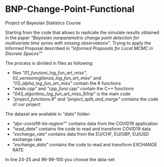# BNP-Change-Point-Functional
Project of Bayesian Statistics Course 

Starting from the code that allows to replicate the simulate results obtained in the paper *"Bayesian nonparametric change point detection for multivariate time series with missing observations"*.
Trying to apply the Informed Proposal described in *"Informed Proposals for Local MCMC in Discrete Spaces"*"

The process is divided in files as following: 

  - files *"01_funzioni_log_fun_art_miss"*, *02_verosomiglianza_log_fun_art_miss"* and *"03_alpha_log_fun_art_miss"* contain the R functions 
  - *"wade.cpp"* and *"cpp_funz.cpp"* contain the C++ functions 
  - *"043_algoritmo_log_fun_art_miss_50rip"* is the main code 
  - *"project_functions.R"* and *"project_split_and_merge"* contains the code of our project
  
The dataset are available in *"data"* folder:
  - *"dpc-covid19-ita-regioni"*" contains data from the COVID19 application
  - *"read_data"* contains the code to read and transform COVID19 data
  - *"exchange_rate"* contains data from the EU/CHF, EU/GBP, EU/USD exchange rate
  - *"exchange_data"* contains the code to read and transform EXCHANGE RATE

In line 24-25 and 96-99-100 you choose the data-set 

